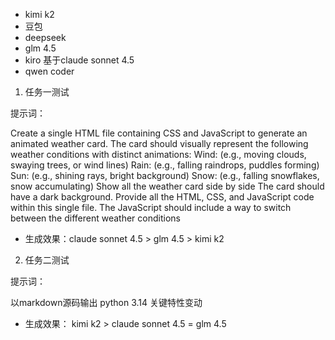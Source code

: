 - kimi k2
- 豆包
- deepseek
- glm 4.5 
- kiro  基于claude sonnet 4.5
- qwen coder

1. 任务一测试

提示词：

Create a single HTML file containing CSS and JavaScript to generate an animated weather card. The card should visually represent the following weather conditions
with distinct animations: Wind: (e.g., moving clouds, swaying trees, or wind lines) Rain: (e.g., falling raindrops, puddles forming) Sun: (e.g., shining rays, bright background)
Snow: (e.g., falling snowflakes, snow accumulating)
Show all the weather card side by side The card should have a dark background. Provide all the HTML, CSS, and JavaScript code within this single file.
The JavaScript should include a way to switch between the different weather conditions


- 生成效果：claude sonnet 4.5 > glm 4.5 > kimi k2
  
2. 任务二测试

提示词：

以markdown源码输出   python 3.14 关键特性变动

- 生成效果： kimi k2 > claude sonnet 4.5 = glm 4.5 
